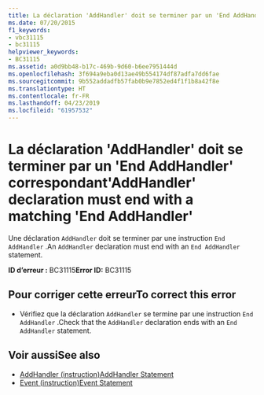 ```yaml
---
title: La déclaration 'AddHandler' doit se terminer par un 'End AddHandler' correspondant
ms.date: 07/20/2015
f1_keywords:
- vbc31115
- bc31115
helpviewer_keywords:
- BC31115
ms.assetid: a0d9bb48-b17c-469b-9d60-b6ee7951444d
ms.openlocfilehash: 3f694a9eba0d13ae49b554174df87adfa7dd6fae
ms.sourcegitcommit: 9b552addadfb57fab0b9e7852ed4f1f1b8a42f8e
ms.translationtype: HT
ms.contentlocale: fr-FR
ms.lasthandoff: 04/23/2019
ms.locfileid: "61957532"
---
```

# <a name="addhandler-declaration-must-end-with-a-matching-end-addhandler"></a><span data-ttu-id="9128a-102">La déclaration 'AddHandler' doit se terminer par un 'End AddHandler' correspondant</span><span class="sxs-lookup"><span data-stu-id="9128a-102">'AddHandler' declaration must end with a matching 'End AddHandler'</span></span>
<span data-ttu-id="9128a-103">Une déclaration `AddHandler` doit se terminer par une instruction `End AddHandler` .</span><span class="sxs-lookup"><span data-stu-id="9128a-103">An `AddHandler` declaration must end with an `End AddHandler` statement.</span></span>  
  
 <span data-ttu-id="9128a-104">**ID d’erreur :** BC31115</span><span class="sxs-lookup"><span data-stu-id="9128a-104">**Error ID:** BC31115</span></span>  
  
## <a name="to-correct-this-error"></a><span data-ttu-id="9128a-105">Pour corriger cette erreur</span><span class="sxs-lookup"><span data-stu-id="9128a-105">To correct this error</span></span>  
  
- <span data-ttu-id="9128a-106">Vérifiez que la déclaration `AddHandler` se termine par une instruction `End AddHandler` .</span><span class="sxs-lookup"><span data-stu-id="9128a-106">Check that the `AddHandler` declaration ends with an `End AddHandler` statement.</span></span>  
  
## <a name="see-also"></a><span data-ttu-id="9128a-107">Voir aussi</span><span class="sxs-lookup"><span data-stu-id="9128a-107">See also</span></span>

- [<span data-ttu-id="9128a-108">AddHandler (instruction)</span><span class="sxs-lookup"><span data-stu-id="9128a-108">AddHandler Statement</span></span>](../../visual-basic/language-reference/statements/addhandler-statement.md)
- [<span data-ttu-id="9128a-109">Event (instruction)</span><span class="sxs-lookup"><span data-stu-id="9128a-109">Event Statement</span></span>](../../visual-basic/language-reference/statements/event-statement.md)
